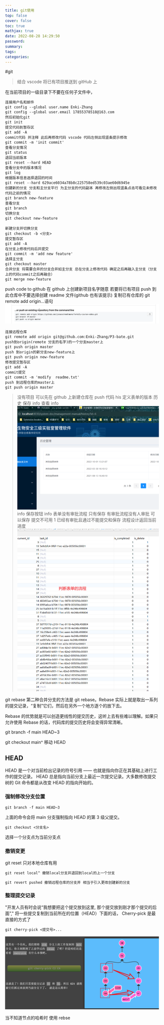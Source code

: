 ```yaml
---
title: git使用
top: false
cover: false
toc: true
mathjax: true
date: 2022-08-28 14:29:50
password:
summary:
tags:
categories:
---
```


#git

> 结合 vscode
> 将已有项目推送到 gitHub 上

在当前项目的一级目录下不要在任何子文件中，

  <!-- more -->

```git
连接用户名和邮件
git config --global user.name Enki-Zhang
git config --global user.email 17855378518@163.com
然后初始化git
git init
提交代码到暂存区
git add -A
commit代码 并注释 此后再修改代码 vscode 代码左侧出现竖条提示修改
git commit -m 'init commit'
查看分支情况
git status
退回当前版本
git reset --hard HEAD
查看分支中的版本情况
git log
根据版本信息选择退回的时间
git reset --hard 629ace6034a78b8c225758ed539c03ae60d6945e
创建新的分支 分支和主分支平行 为主分支的代码副本 再修改左侧出现竖条点击可看见未修改代码之前的情况
git branch new-feature
查看分支
git branch
切换分支
git checkout new-feature

新建分支并切换分支
git checkout -b <分支>
提交暂存区
git add -A
在分支上修改代码后并提交
git commit -m 'add new feature'
选择主分支
git checkout master
合并分支 将需要合并的分支合并如主分支 总在分支上修改代码 确定之后再融入主分支（分支上的代码commit之后再融合）
git merge new-feature
```

push code to github
在 github 上创建新项目名字随意
若要将已有项目 push 到此仓库中不要选择创建 readme 文件(github 也有该提示)
复制已有仓库的 git remote add origin...语句
![asset_img](git使用/2022-08-28-14-59-36.png)

```git
连接远程仓库
git remote add origin git@github.com:Enki-Zhang/P3-bate.git
push到origin(remote 分支的名字)的一个分支master上
git push origin master
push 到origin的新分支new-feature上
git push origin new-feature
修改提交暂存区
git add -A
commit提交
git commit -m 'modify  readme.txt'
push 到远程仓库的master上
git push origin master
```

> 没有项目 可以先在 github 上新建仓库在 push 代码
> his 定义表单的版本
> 历史 保存 info 查看 info
> ![asset_img](git使用/2022-10-01-14-17-19.png) info
> 保存按钮 info
> 表单没有审批流程 只有保存
> 有审批流程没有人审批 可以保存 提交不可用 1
> 已经有审批且通过不能提交和保存
> 流程设计返回当前进度
> ![asset_img](git使用/2022-10-01-14-30-03.png)

git rebase
第二种合并分支的方法是 git rebase。Rebase 实际上就是取出一系列的提交记录，“复制”它们，然后在另外一个地方逐个的放下去。

Rebase 的优势就是可以创造更线性的提交历史，这听上去有些难以理解。如果只允许使用 Rebase 的话，代码库的提交历史将会变得异常清晰。

git branch -f main HEAD~3

git checkout main^ 移动 HEAD

## HEAD

HEAD 是一个对当前检出记录的符号引用 —— 也就是指向你正在其基础上进行工作的提交记录。
HEAD 总是指向当前分支上最近一次提交记录。大多数修改提交树的 Git 命令都是从改变 HEAD 的指向开始的。

### 强制修改分支位置

```git
git branch -f main HEAD~3
```

上面的命令会将 main 分支强制指向 HEAD 的第 3 级父提交。

```git
git checkout <分支名>
```

选择一个分支点为当前分支点

### 撤销变更

git reset 只对本地仓库有用

```git
git reset local^ 撤销local分支并退回到local的上一个分支
```

```git
git revert pushed 撤销远程仓库的分支并 相当于引入更改创建新的分支
```

### 整理提交记录

"开发人员有时会说“我想要把这个提交放到这里, 那个提交放到刚才那个提交的后面”,"
将一些提交复制到当前所在的位置（HEAD）下面的话， Cherry-pick 是最直接的方式了

```git
git cherry-pick <提交号>...
```

![asset_img](git使用/2022-10-29-14-53-06.png)

当不知道节点的哈希时 使用 rebse
